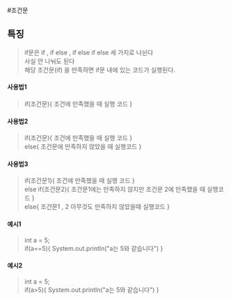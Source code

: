 #조건문
## 특징
> if문은 if , if else , if else if else 세 가지로 나뉜다  
> 사실 안 나눠도 된다  
> 해당 조건문(if) 을 만족하면 if문 내에 있는 코드가 실행된다.

#### 사용법1
> if(조건문){ 조건에 만족했을 때 실행 코드 }

#### 사용법2
> if(조건문){ 조건에 만족했을 때 실행 코드 }  
> else{ 조건문에 만족하지 않았을 때 실행코드 }

#### 사용법3
> if(조건문1){ 조건에 만족했을 때 실행 코드 }  
> else if(조건문2){ 조건문1에는 만족하지 않지만 조건문 2에 만족했을 때 실행코드 }  
> else{ 조건문1 , 2 아무것도 만족하지 않았을때 실행코드 }

#### 예시1
> int a = 5;  
> if(a\==5){ System.out.println("a는 5와 같습니다") }

#### 예시2
> int a = 5;  
> if(a\>5){ System.out.println("a는 5와 같습니다") }
